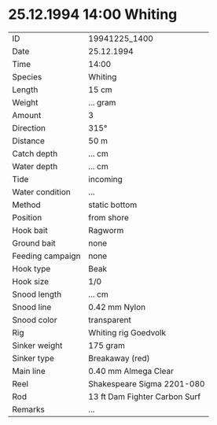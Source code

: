 # 25.12.1994 14:00 Whiting

| | |
|---|---|
| ID | 19941225_1400 |
| Date | 25.12.1994 |
| Time | 14:00 |
| Species | Whiting |
| Length | 15 cm |
| Weight | ... gram |
| Amount | 3 |
| Direction | 315° |
| Distance | 50 m |
| Catch depth | ... cm |
| Water depth | ... cm |
| Tide | incoming |
| Water condition | ... |
| Method | static bottom |
| Position | from shore |
| Hook bait | Ragworm |
| Ground bait | none |
| Feeding campaign | none |
| Hook type | Beak |
| Hook size | 1/0 |
| Snood length | ... cm |
| Snood line | 0.42 mm Nylon |
| Snood color | transparent |
| Rig | Whiting rig Goedvolk |
| Sinker weight | 175 gram |
| Sinker type | Breakaway (red) |
| Main line | 0.40 mm Almega Clear |
| Reel | Shakespeare Sigma 2201-080 |
| Rod | 13 ft Dam Fighter Carbon Surf |
| Remarks | ... |

